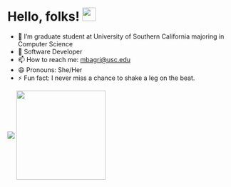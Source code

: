 # Hello, folks! <img src="https://raw.githubusercontent.com/MartinHeinz/MartinHeinz/master/wave.gif" width="30px">

- 🔭 I’m graduate student at University of Southern California majoring in Computer Science
- 🌱 Software Developer
- 📫 How to reach me: mbagri@usc.edu
- 😄 Pronouns: She/Her
- ⚡ Fun fact: I never miss a chance to shake a leg on the beat.

<img align="center" src="https://github-readme-stats.vercel.app/api?username=meghabagri&theme=default&show_icons=true" /> <img align="center" height=200 src="https://github-readme-stats.vercel.app/api/top-langs?username=meghabagri&theme=default&show_icons=true&layout=compact" />
